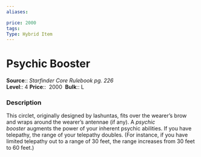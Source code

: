 ```yaml
---
aliases: 

price: 2000
tags: 
Type: Hybrid Item
---
```


# Psychic Booster

**Source**:: _Starfinder Core Rulebook pg. 226_  
**Level**:: 4
**Price**::  2000 
**Bulk**:: L

### Description

This circlet, originally designed by lashuntas, fits over the wearer’s brow and wraps around the wearer’s antennae (if any). A _psychic booster_ augments the power of your inherent psychic abilities. If you have telepathy, the range of your telepathy doubles. (For instance, if you have limited telepathy out to a range of 30 feet, the range increases from 30 feet to 60 feet.)
